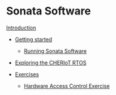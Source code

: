 <!--
Copyright lowRISC Contributors.
SPDX-License-Identifier: Apache-2.0
-->
# Sonata Software

[Introduction](./README.md)

- [Getting started](./doc/getting-started.md)
  - [Running Sonata Software](./doc/guide/running-software.md)

- [Exploring the CHERIoT RTOS](./doc/exploring-cheriot-rtos.md)

- [Exercises](./exercises/README.md)
  - [Hardware Access Control Exercise](./exercises/hardware_access_control/README.md)
